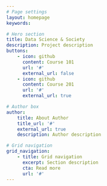 ```yaml
---
# Page settings
layout: homepage
keywords:

# Hero section
title: Data Science & Society
description: Project description
buttons:
    - icon: github
      content: Course 101
      url: '#'
      external_url: false
    - icon: github
      content: Course 201
      url: '#'
      external_url: true

# Author box
author:
    title: About Author
    title_url: '#'
    external_url: true
    description: Author description

# Grid navigation
grid_navigation:
    - title: Grid navigation
      excerpt: Section description
      cta: Read more
      url: '#'
---
```

